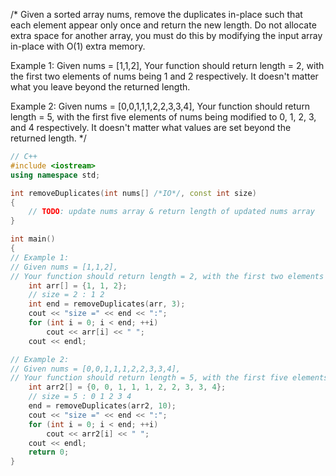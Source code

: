 /*
Given a sorted array nums, remove the duplicates in-place such that each element appear only once and return the new length.
Do not allocate extra space for another array, you must do this by modifying the input array in-place with O(1) extra memory.

Example 1:
Given nums = [1,1,2],
Your function should return length = 2, with the first two elements of nums being 1 and 2 respectively.
It doesn't matter what you leave beyond the returned length.

Example 2:
Given nums = [0,0,1,1,1,2,2,3,3,4],
Your function should return length = 5, with the first five elements of nums being modified to 0, 1, 2, 3, and 4 respectively.
It doesn't matter what values are set beyond the returned length.
*/
```C++
// C++
#include <iostream>
using namespace std;

int removeDuplicates(int nums[] /*IO*/, const int size)
{
    // TODO: update nums array & return length of updated nums array
}

int main()
{
// Example 1:
// Given nums = [1,1,2],
// Your function should return length = 2, with the first two elements of nums being 1 and 2 respectively.
    int arr[] = {1, 1, 2};
    // size = 2 : 1 2
    int end = removeDuplicates(arr, 3);
    cout << "size =" << end << ":";
    for (int i = 0; i < end; ++i)
        cout << arr[i] << " ";
    cout << endl;

// Example 2:
// Given nums = [0,0,1,1,1,2,2,3,3,4],
// Your function should return length = 5, with the first five elements of nums being modified to 0, 1, 2, 3, and 4 respectively.
    int arr2[] = {0, 0, 1, 1, 1, 2, 2, 3, 3, 4};
    // size = 5 : 0 1 2 3 4
    end = removeDuplicates(arr2, 10);
    cout << "size =" << end << ":";
    for (int i = 0; i < end; ++i)
        cout << arr2[i] << " ";
    cout << endl;
    return 0;
}
```